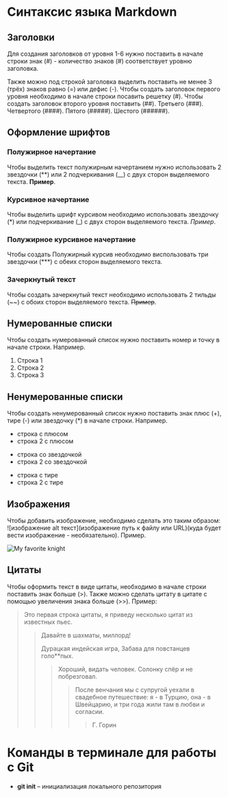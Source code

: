 # Синтаксис языка Markdown

## Заголовки

Для создания заголовков от уровня 1-6 нужно поставить в начале строки знак (#) - количество знаков (#) соответствует уровню заголовка.

Также можно под строкой заголовка выделить поставить не менее 3 (трёх) знаков равно (=) или дефис (-).
Чтобы создать заголовок первого уровня необходимо в начале строки посавить решетку (#). Чтобы создать заголовок второго уровня поставить (##). Третьего (###). Четвертого (####). Пятого (#####).
Шестого (######).

## Оформление шрифтов

### Полужирное начертание

Чтобы выделить текст полужирным начертанием нужно использовать 2 звездочки (**) или 2 подчеркивания (__) с двух сторон выделяемого текста. **Пример**.

### Курсивное начертание

Чтобы выделить шрифт курсивом необходимо использовать звездочку (*) или подчеркивание (_) с двух сторон выделяемого текста. _Пример_.

### Полужирное курсивное начертание

Чтобы создать Полужирный курсив необходимо виспользовать три звездочки (***) с обеих сторон выделяемого текста.

### Зачеркнутый текст

Чтобы создать зачеркнутый текст необходимо использовать 2 тильды (~~) с обоих сторон выделяемого текста. ~~Пример~~.

## Нумерованные списки

Чтобы создать нумерованный список нужно поставить номер и точку в начале строки. Например.

1. Строка 1
2. Строка 2
3. Строка 3

## Ненумерованные списки

Чтобы создать ненумерованный список нужно поставить знак плюс (+), тире (-) или звездочку (*) в начале строки. Например.

+ строка с плюсом
+ строка 2 с плюсом
* строка со звездочкой
* строка 2 со звездочкой
- строка с тире
- строка 2 с тире

## Изображения

Чтобы добавить изображение, необходимо сделать это таким образом:
![изображение alt текст](изображение путь к файлу или URL)(куда будет вести изображение - необязательно). Пример.

![My favorite knight](https://moewalls.com/wp-content/uploads/2021/06/dark-souls-bonfire-thumb.jpg)

## Цитаты

Чтобы оформить текст в виде цитаты, необходимо в начале строки поставить знак больше (>). Также можно сделать цитату в цитате с помощью увеличения знака больше (>>). Пример:

>Это первая строка цитаты, я приведу несколько
>цитат из известных пьес.
>> Давайте в шахматы, миллорд!
>>
>> Дурацкая индейская игра,
>> Забава для повстанцев голо**пых.
>>> Хороший, видать человек. Солонку спёр и не побрезговал.
>>>>После венчания мы с супругой уехали в свадебное путешествие: я - в Турцию, она - в Швейцарию, и три года жили там в любви и согласии.
>>>>>Г. Горин

# Команды в терминале для работы с Git

- **git init** – инициализация локального репозитория
